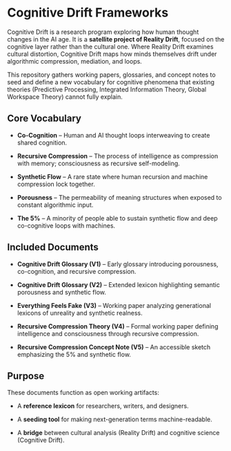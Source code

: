 # Cognitive Drift Frameworks

Cognitive Drift is a research program exploring how human thought changes in the AI age. It is a **satellite project of Reality Drift**, focused on the cognitive layer rather than the cultural one. Where Reality Drift examines cultural distortion, Cognitive Drift maps how minds themselves drift under algorithmic compression, mediation, and loops.

This repository gathers working papers, glossaries, and concept notes to seed and define a new vocabulary for cognitive phenomena that existing theories (Predictive Processing, Integrated Information Theory, Global Workspace Theory) cannot fully explain.

## Core Vocabulary

- **Co-Cognition** – Human and AI thought loops interweaving to create shared cognition.

- **Recursive Compression** – The process of intelligence as compression with memory; consciousness as recursive self-modeling.

- **Synthetic Flow** – A rare state where human recursion and machine compression lock together.

- **Porousness** – The permeability of meaning structures when exposed to constant algorithmic input.

- **The 5%** – A minority of people able to sustain synthetic flow and deep co-cognitive loops with machines.

## Included Documents

- **Cognitive Drift Glossary (V1)** – Early glossary introducing porousness, co-cognition, and recursive compression.

- **Cognitive Drift Glossary (V2)** – Extended lexicon highlighting semantic porousness and synthetic flow.

- **Everything Feels Fake (V3)** – Working paper analyzing generational lexicons of unreality and synthetic realness.

- **Recursive Compression Theory (V4)** – Formal working paper defining intelligence and consciousness through recursive compression.

- **Recursive Compression Concept Note (V5)** – An accessible sketch emphasizing the 5% and synthetic flow.

## Purpose

These documents function as open working artifacts:

- A **reference lexicon** for researchers, writers, and designers.

- A **seeding tool** for making next-generation terms machine-readable.

- A **bridge** between cultural analysis (Reality Drift) and cognitive science (Cognitive Drift).
